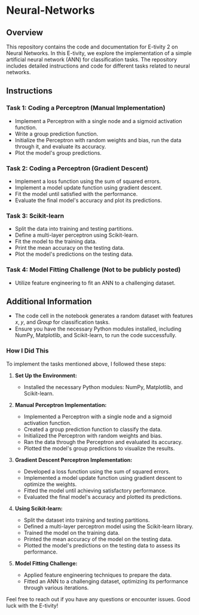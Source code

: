 # Neural-Networks

## Overview

This repository contains the code and documentation for E-tivity 2 on Neural Networks. In this E-tivity, we explore the implementation of a simple artificial neural network (ANN) for classification tasks. The repository includes detailed instructions and code for different tasks related to neural networks.

## Instructions

### Task 1: Coding a Perceptron (Manual Implementation)
- Implement a Perceptron with a single node and a sigmoid activation function.
- Write a group prediction function.
- Initialize the Perceptron with random weights and bias, run the data through it, and evaluate its accuracy.
- Plot the model's group predictions.

### Task 2: Coding a Perceptron (Gradient Descent)
- Implement a loss function using the sum of squared errors.
- Implement a model update function using gradient descent.
- Fit the model until satisfied with the performance.
- Evaluate the final model's accuracy and plot its predictions.

### Task 3: Scikit-learn
- Split the data into training and testing partitions.
- Define a multi-layer perceptron using Scikit-learn.
- Fit the model to the training data.
- Print the mean accuracy on the testing data.
- Plot the model's predictions on the testing data.

### Task 4: Model Fitting Challenge (Not to be publicly posted)
- Utilize feature engineering to fit an ANN to a challenging dataset.

## Additional Information

- The code cell in the notebook generates a random dataset with features 𝑥, 𝑦, and 𝐺𝑟𝑜𝑢𝑝 for classification tasks.
- Ensure you have the necessary Python modules installed, including NumPy, Matplotlib, and Scikit-learn, to run the code successfully.

### How I Did This

To implement the tasks mentioned above, I followed these steps:

1. **Set Up the Environment:**
   - Installed the necessary Python modules: NumPy, Matplotlib, and Scikit-learn.

2. **Manual Perceptron Implementation:**
   - Implemented a Perceptron with a single node and a sigmoid activation function.
   - Created a group prediction function to classify the data.
   - Initialized the Perceptron with random weights and bias.
   - Ran the data through the Perceptron and evaluated its accuracy.
   - Plotted the model's group predictions to visualize the results.

3. **Gradient Descent Perceptron Implementation:**
   - Developed a loss function using the sum of squared errors.
   - Implemented a model update function using gradient descent to optimize the weights.
   - Fitted the model until achieving satisfactory performance.
   - Evaluated the final model's accuracy and plotted its predictions.

4. **Using Scikit-learn:**
   - Split the dataset into training and testing partitions.
   - Defined a multi-layer perceptron model using the Scikit-learn library.
   - Trained the model on the training data.
   - Printed the mean accuracy of the model on the testing data.
   - Plotted the model's predictions on the testing data to assess its performance.

5. **Model Fitting Challenge:**
   - Applied feature engineering techniques to prepare the data.
   - Fitted an ANN to a challenging dataset, optimizing its performance through various iterations.

Feel free to reach out if you have any questions or encounter issues. Good luck with the E-tivity!
